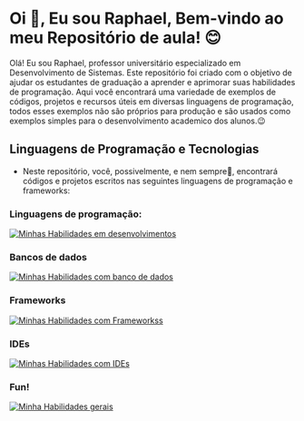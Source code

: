 # Oi 👋, Eu sou Raphael, Bem-vindo ao meu Repositório de aula! 😊


Olá! Eu sou Raphael, professor universitário especializado em Desenvolvimento de Sistemas. Este repositório foi criado com o objetivo de ajudar os estudantes de graduação a aprender e aprimorar suas habilidades de programação. Aqui você encontrará uma variedade de exemplos de códigos, projetos e recursos úteis em diversas linguagens de programação, todos esses exemplos não são próprios para produção e são usados como exemplos simples para o desenvolvimento academico dos alunos.😉

## Linguagens de Programação e Tecnologias

- Neste repositório, você, possivelmente, e nem sempre🤣, encontrará códigos e projetos escritos nas seguintes linguagens de programação e frameworks:

### Linguagens de programação:

  [![Minhas Habilidades em desenvolvimentos](https://skillicons.dev/icons?i=java,cpp,py,rust,c,php,js,r,ts,go&perline=5)](https://skillicons.dev)
  
### Bancos de dados

  [![Minhas Habilidades com banco de dados](https://skillicons.dev/icons?i=firebase,mongodb,mysql,postgres,sqlite,supabase,graphql,scala&perline=4)](https://skillicons.dev)

### Frameworks

  [![Minhas Habilidades com Frameworkss](https://skillicons.dev/icons?i=fastapi,bootstrap,react,jquery,hibernate,flask,vue,spring,nodejs,django,laravel,express,flutter,qt,pytorch&perline=5)](https://skillicons.dev)

### IDEs

  [![Minhas Habilidades com IDEs](https://skillicons.dev/icons?i=androidstudio,clion,eclipse,emacs,idea,neovim,replit,pycharm,vim,vscode&perline=5)](https://skillicons.dev)
  
### Fun!

  [![Minha Habilidades gerais](https://skillicons.dev/icons?i=css,html,maven,aws,gcp,babel,anaconda,arch,arduino,raspberrypi,regex,docker,heroku,gtk,vitest,electron,figma,git,codepen,astro,kotlin,kubernetes,powershell,linux,mint,ubuntu,windows,github,gitlab,gradle,bitbucket,npm,pnpm,yarn,postman,blender,bun,cmake,md,matlab,wasm,windicss,azure,bash,rabbitmq&perline=5)](https://skillicons.dev)
